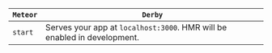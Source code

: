 |`Meteor`|`Derby`|
|------------------|-----------|
|`start`|Serves your app at `localhost:3000`. HMR will be enabled in development.|
